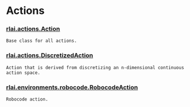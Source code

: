 # Actions
### [rlai.actions.Action](https://github.com/MatthewGerber/rlai/tree/master/src/rlai/actions.py#L9)
```
Base class for all actions.
```
### [rlai.actions.DiscretizedAction](https://github.com/MatthewGerber/rlai/tree/master/src/rlai/actions.py#L78)
```
Action that is derived from discretizing an n-dimensional continuous action space.
```
### [rlai.environments.robocode.RobocodeAction](https://github.com/MatthewGerber/rlai/tree/master/src/rlai/environments/robocode.py#L1492)
```
Robocode action.
```
